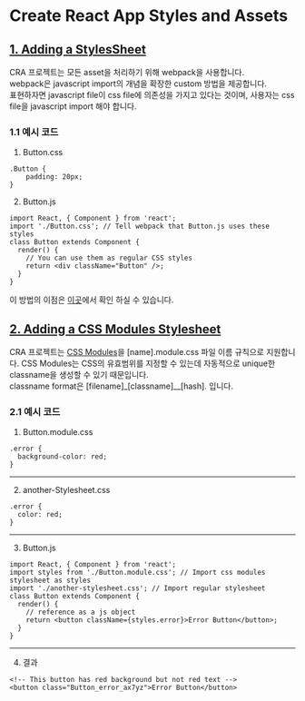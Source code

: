 # Create React App Styles and Assets

## [1. Adding a StylesSheet](https://create-react-app.dev/docs/adding-a-stylesheet)
CRA 프로젝트는 모든 asset을 처리하기 위해 webpack을 사용합니다.     
webpack은 javascript import의 개념을 확장한 custom 방법을 제공합니다.       
표현하자면 javascript file이 css file에 의존성을 가지고 있다는 것이며, 사용자는 css file을 javascript import 해야 합니다.

### 1.1 예시 코드
1. Button.css
```
.Button {
    padding: 20px;
}
```

2. Button.js
```
import React, { Component } from 'react';
import './Button.css'; // Tell webpack that Button.js uses these styles
class Button extends Component {
  render() {
    // You can use them as regular CSS styles
    return <div className="Button" />;
  }
}
```

이 방법의 이점은 [이곳](https://medium.com/seek-blog/block-element-modifying-your-javascript-components-d7f99fcab52b)에서 확인 하실 수 있습니다.


## [2. Adding a CSS Modules Stylesheet](https://create-react-app.dev/docs/adding-a-css-modules-stylesheet)
CRA 프로젝트는 [CSS Modules](https://github.com/css-modules/css-modules)을 [name].module.css 파일 이름 규칙으로 지원합니다. CSS Modules는 CSS의 유효범위를 지정할 수 있는데 자동적으로 unique한 classname을 생성할 수 있기 때문입니다.      
classname format은 [filename]\_[classname]\_\_[hash]. 입니다.

### 2.1 예시 코드
1. Button.module.css
```
.error {
  background-color: red;
}
```

***

2. another-Stylesheet.css
```
.error {
  color: red;
}
```

***

3. Button.js
```
import React, { Component } from 'react';
import styles from './Button.module.css'; // Import css modules stylesheet as styles
import './another-stylesheet.css'; // Import regular stylesheet
class Button extends Component {
  render() {
    // reference as a js object
    return <button className={styles.error}>Error Button</button>;
  }
}
```

***

4. 결과
```
<!-- This button has red background but not red text -->
<button class="Button_error_ax7yz">Error Button</button>
```